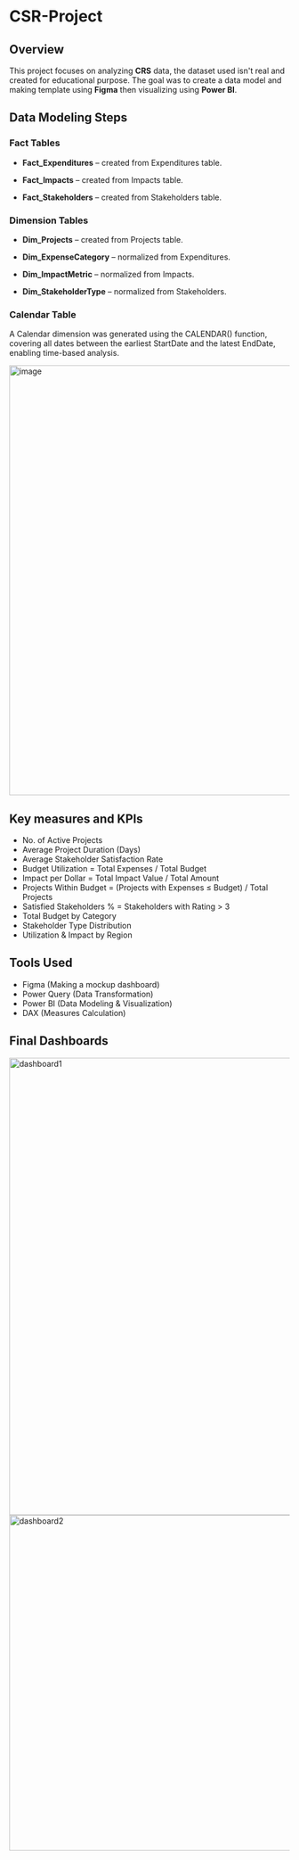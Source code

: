 # CSR-Project

## Overview
This project focuses on analyzing **CRS** data, the dataset used isn't real and created for educational purpose.
The goal was to create a data model and making template using **Figma** then visualizing using **Power BI**.

## Data Modeling Steps

### Fact Tables 
- **Fact_Expenditures** – created from Expenditures table.

- **Fact_Impacts** – created from Impacts table.

- **Fact_Stakeholders** – created from Stakeholders table.

### Dimension Tables
- **Dim_Projects** – created from Projects table.

- **Dim_ExpenseCategory** – normalized from Expenditures.

- **Dim_ImpactMetric** – normalized from Impacts.

- **Dim_StakeholderType** – normalized from Stakeholders.

### Calendar Table
A Calendar dimension was generated using the CALENDAR() function, covering all dates between the earliest StartDate and the latest EndDate, enabling time-based analysis.

<img width="940" height="771" alt="image" src="https://github.com/user-attachments/assets/7d696a85-062e-4be6-ae55-04041ebe42c1" />

## Key measures and KPIs
- No. of Active Projects
- Average Project Duration (Days)
- Average Stakeholder Satisfaction Rate
- Budget Utilization = Total Expenses / Total Budget
- Impact per Dollar = Total Impact Value / Total Amount
- Projects Within Budget = (Projects with Expenses ≤ Budget) / Total Projects
- Satisfied Stakeholders % = Stakeholders with Rating > 3
- Total Budget by Category
- Stakeholder Type Distribution
- Utilization & Impact by Region

## Tools Used
- Figma (Making a mockup dashboard)
- Power Query (Data Transformation)
- Power BI (Data Modeling & Visualization)
- DAX (Measures Calculation)

## Final Dashboards
<img width="923" height="820" alt="dashboard1" src="https://github.com/user-attachments/assets/14c84270-88c4-4248-97a4-a2216145fd0a" />
<img width="917" height="602" alt="dashboard2" src="https://github.com/user-attachments/assets/00779a68-3e32-42e3-801f-557357c3bb6a" />


